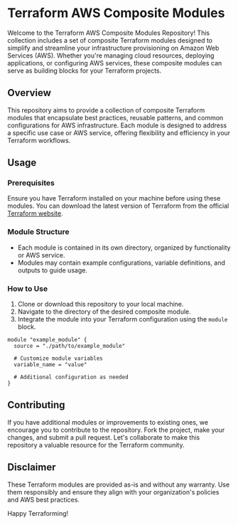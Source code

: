 # Terraform AWS Composite Modules

Welcome to the Terraform AWS Composite Modules Repository! This collection includes a set of composite Terraform modules designed to simplify and streamline your infrastructure provisioning on Amazon Web Services (AWS). Whether you're managing cloud resources, deploying applications, or configuring AWS services, these composite modules can serve as building blocks for your Terraform projects.

## Overview

This repository aims to provide a collection of composite Terraform modules that encapsulate best practices, reusable patterns, and common configurations for AWS infrastructure. Each module is designed to address a specific use case or AWS service, offering flexibility and efficiency in your Terraform workflows.

## Usage

### Prerequisites
Ensure you have Terraform installed on your machine before using these modules. You can download the latest version of Terraform from the official [Terraform website](https://www.terraform.io/downloads.html).

### Module Structure
- Each module is contained in its own directory, organized by functionality or AWS service.
- Modules may contain example configurations, variable definitions, and outputs to guide usage.

### How to Use
1. Clone or download this repository to your local machine.
2. Navigate to the directory of the desired composite module.
3. Integrate the module into your Terraform configuration using the `module` block.

```hcl
module "example_module" {
  source = "./path/to/example_module"
  
  # Customize module variables
  variable_name = "value"
  
  # Additional configuration as needed
}
```

## Contributing

If you have additional modules or improvements to existing ones, we encourage you to contribute to the repository. Fork the project, make your changes, and submit a pull request. Let's collaborate to make this repository a valuable resource for the Terraform community.

## Disclaimer

These Terraform modules are provided as-is and without any warranty. Use them responsibly and ensure they align with your organization's policies and AWS best practices.

Happy Terraforming!
